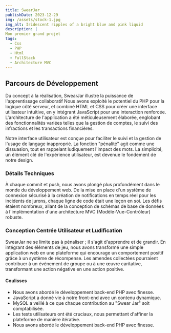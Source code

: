 ```yaml
---
title: SwearJar 
publishDate: 2023-12-29
img: /assets/stock-1.jpg
img_alt: Iridescent ripples of a bright blue and pink liquid
description: |
Mon premier grand projet
tags:
  - Css
  - PHP
  - Html
  - FullStack
  - Architecture MVC
---
```


## Parcours de Développement

Du concept à la réalisation, SwearJar illustre la puissance de l'apprentissage collaboratif Nous avons exploité le potentiel du PHP pour la logique côté serveur, et combiné HTML et CSS pour créer une interface utilisateur intuitive, en y intégrant JavaScript pour une interaction renforcée. L'architecture de l'application a été méticuleusement élaborée, englobant des fonctionnalités variées telles que la gestion de comptes, le suivi des infractions et les transactions financières.

Notre interface utilisateur est conçue pour faciliter le suivi et la gestion de l'usage de langage inapproprié. La fonction "pénalité" agit comme une dissuasion, tout en rappelant ludiquement l'impact des mots. La simplicité, un élément clé de l'expérience utilisateur, est devenue le fondement de notre design.

### Détails Techniques

À chaque commit et push, nous avons plongé plus profondément dans le monde du développement web. De la mise en place d'un système de connexion sécurisé à la création de notifications en temps réel pour les incidents de jurons, chaque ligne de code était une leçon en soi. Les défis étaient nombreux, allant de la conception de schémas de base de données à l'implémentation d'une architecture MVC (Modèle-Vue-Contrôleur) robuste.
### Conception Centrée Utilisateur et Ludification

SwearJar ne se limite pas à pénaliser ; il s'agit d'apprendre et de grandir. En intégrant des éléments de jeu, nous avons transformé une simple application web en une plateforme qui encourage un comportement positif grâce à un système de récompense. Les amendes collectées pourraient contribuer à un événement de groupe ou à une œuvre caritative, transformant une action négative en une action positive.
#### Coulisses

- Nous avons abordé le développement back-end PHP avec finesse.
- JavaScript a donné vie à notre front-end avec un contenu dynamique.
- MySQL a veillé à ce que chaque contribution au "Swear Jar" soit comptabilisée.
- Les tests utilisateurs ont été cruciaux, nous permettant d'affiner la plateforme de manière itérative.
- Nous avons abordé le développement back-end PHP avec finesse.
